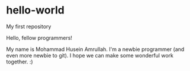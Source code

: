 # hello-world
My first repository

Hello, fellow programmers!

My name is Mohammad Husein Amrullah. I'm a newbie programmer (and even more newbie to git). I hope we can make some wonderful work together. :)
